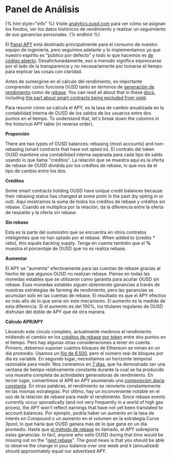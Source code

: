 # Panel de Análisis

{% hint style="info" %}
Visite [analytics.ousd.com](https://analytics.ousd.com) para ver cómo se asignan los fondos, ver los datos históricos de rendimiento y realizar un seguimiento de sus ganancias personales.
{% endhint %}

El [Panel APY](https://analytics.ousd.com/apy) está destinado principalmente para el consumo de nuestro equipo de ingeniería, pero seguimos adelante y lo implementamos ya que nuestro espíritu es "público por defecto" y todo lo que hacemos es [de código abierto](http://github.com/OriginProtocol). Desafortunadamente, eso a menudo significa equivocarse por el lado de la transparencia y no necesariamente por tomarse el tiempo para explicar las cosas con claridad.

Antes de sumergirse en el cálculo del rendimiento, es importante comprender cómo funciona OUSD tanto en términos de [generación de rendimiento](https://docs.ousd.com/core-concepts/yield-generation) como de [rebase](https://docs.ousd.com/core-concepts/elastic-supply). You can read all about that in these [docs](https://docs.ousd.com), including [the part about smart contracts being excluded from yield](https://docs.ousd.com/core-concepts/elastic-supply/rebasing-and-smart-contracts).

Para resumir cómo se calcula el APY, es la tasa de cambio anualizada en la contabilidad interna de OUSD de los saldos de los usuarios entre dos puntos en el tiempo. To understand that, let's break down the columns in the historical APY table (in reverse order).

**Proporción**

There are two types of OUSD balances: rebasing (most accounts) and non-rebasing (smart contracts that have not opted in). El contrato del token OUSD mantiene una contabilidad interna separada para cada tipo de saldo usando lo que llama "créditos". La relación que se muestra aquí es la oferta de rebase de OUSD dividida por los créditos de rebase, lo que nos da el tipo de cambio entre los dos.

**Créditos**

Some smart contracts holding OUSD have unique credit balances because their rebasing status has changed at some point in the past (by opting in or out). Aquí mostramos la suma de todos los créditos de rebase y créditos sin rebase. Cuando se multiplica por la relación, da la diferencia entre la oferta de respaldo y la oferta sin rebase.

**Sin rebase**

Esta es la parte del suministro que se encuentra en otros contratos inteligentes que no han optado por el rebase. When added to (credits \* ratio), this equals backing supply. Tenga en cuenta también que el **%** muestra el porcentaje de OUSD que no es realiza rebase.

**Aumentar**

El APY se "aumenta" efectivamente para las cuentas de rebase gracias al hecho de que algunos OUSD no realizan rebase. Piense en todas las monedas estables que se utilizaron como garantía para acuñar OUSD sin rebase. Esas monedas estables siguen obteniendo ganancias a través de nuestras estrategias de farming de rendimiento, pero las ganancias se acumulan solo en las cuentas de rebase. El resultado es que el APY efectivo es más alto de lo que sería sin este mecanismo. El aumento es la medida de esta diferencia. Si el aumento es del 100%, los titulares regulares de OUSD disfrutan del doble de APY que de otra manera.

**Cálculo APR/APY**

Llevando este círculo completo, actualmente medimos el rendimiento midiendo el cambio en los [créditos de rebase por token](https://github.com/OriginProtocol/origin-dollar/blob/master/contracts/contracts/token/OUSD.sol#L45) entre dos puntos en el tiempo. Pero hay algunas otras consideraciones a tener en cuenta. Primero, debemos suponer cuántos bloques de Ethereum se minan en un día promedio. Usamos un [fijo de 6.500](https://github.com/OriginProtocol/ousd-analytics/blob/master/eagleproject/core/views.py#L43), pero el número real de bloques por día es variable. En segundo lugar, necesitamos un horizonte temporal razonable para medir. Nos centramos en [7 días](https://github.com/OriginProtocol/ousd-analytics/blob/master/eagleproject/core/views.py#L422), que ha demostrado ser una ventana de tiempo relativamente constante durante la cual se ha producido una muestra completa de actividades generadoras de rendimiento. En tercer lugar, convertimos el APR en APY asumiendo una [composición diaria constante](https://github.com/OriginProtocol/ousd-analytics/blob/master/eagleproject/core/views.py#L449-L451). En otras palabras, el rendimiento se reinvierte constantemente en las mismas estrategias. Por último, hay un inconveniente notable en el uso de la relación de rebase para medir el rendimiento. Since rebase events currently occur sporadically (and not very frequently in a world of high gas prices), the APY won't reflect earnings that have not yet been translated to account balances. Por ejemplo, podría haber un aumento en la tasa de interés en Compound o un aumento en el volumen en la estrategia Curve 3pool, lo que haría que OUSD ganara más de lo que gana en un día promedio. Hasta que [el método de rebase](https://github.com/OriginProtocol/origin-dollar/blob/master/contracts/contracts/vault/VaultCore.sol#L365-L370) es llamado, el APY subreporta estas ganancias. In fact, anyone who sells OUSD during that time would be missing out on the "[next rebase](https://analytics.ousd.com)". The good news is that you should be able to observe the change in your balance over one week and it (annualized) should approximately equal our advertised APY.

